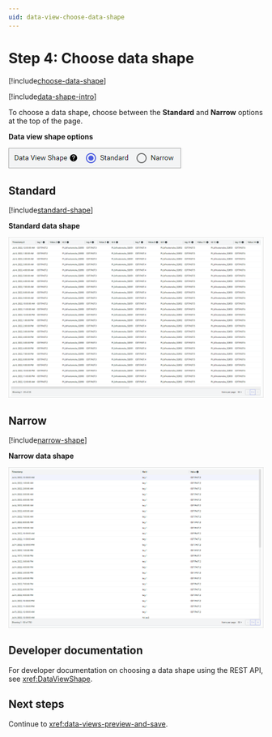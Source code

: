 ```yaml
---
uid: data-view-choose-data-shape
---
```


# Step 4: Choose data shape

[!include[choose-data-shape](_includes/choose-data-shape.md)]

[!include[data-shape-intro](_includes/data-shape-intro.md)]

To choose a data shape, choose between the **Standard** and **Narrow** options at the top of the page.

**Data view shape options**

![data-view-shape-options](_images/data-view-shape-options.png)

## Standard

[!include[standard-shape](_includes/standard-shape.md)]

**Standard data shape**

![Standard Data Shape](_images/data-view-shape-standard.png)

## Narrow

[!include[narrow-shape](_includes/narrow-shape.md)]

**Narrow data shape**

![Narrow Data Shape](_images/data-view-shape-narrow.png)

## Developer documentation

For developer documentation on choosing a data shape using the REST API, see <xref:DataViewShape>.

## Next steps

Continue to <xref:data-views-preview-and-save>.